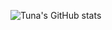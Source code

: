 ![Tuna's GitHub stats](https://github-readme-stats.vercel.app/api?username=akcaaytuna&show_icons=true&theme=radical)





<!---
akcaaytuna/akcaaytuna is a ✨ special ✨ repository because its `README.md` (this file) appears on your GitHub profile.
You can click the Preview link to take a look at your changes.
--->
